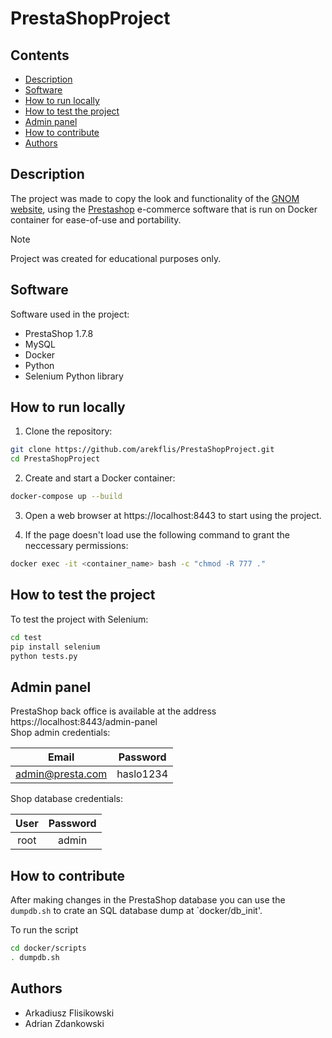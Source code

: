 
# PrestaShopProject

## Contents

- [Description](#description)
- [Software](#software)
- [How to run locally](#how-to-run-locally)
- [How to test the project](#how-to-test-the-project)
- [Admin panel](#admin-panel)
- [How to contribute](#how-to-contribute)
- [Authors](#authors)

## Description
The project was made to copy the look and functionality of the [GNOM website](https://gnom-sklep.pl/), using the [Prestashop](https://pl.prestashop.com/) e-commerce software that is run on Docker container for ease-of-use and portability.

> [!NOTE]
> Project was created for educational purposes only.

## Software
Software used in the project:
- PrestaShop 1.7.8
- MySQL
- Docker
- Python
- Selenium Python library

## How to run locally

1. Clone the repository:
```bash
git clone https://github.com/arekflis/PrestaShopProject.git
cd PrestaShopProject
```

2. Create and start a Docker container:
```bash
docker-compose up --build
```

3. Open a web browser at https://localhost:8443 to start using the project.

4. If the page doesn't load use the following command to grant the neccessary permissions:
```bash
docker exec -it <container_name> bash -c "chmod -R 777 ."
```

## How to test the project
To test the project with Selenium:
```bash
cd test
pip install selenium
python tests.py
```

## Admin panel

PrestaShop back office is available at the address https://localhost:8443/admin-panel \
Shop admin credentials:

|       Email        |       Password       |
|:------------------:|:--------------------:|
| admin@presta.com   | haslo1234            |

Shop database credentials:

|       User         |       Password       |
|:------------------:|:--------------------:|
| root               | admin                |


## How to contribute
After making changes in the PrestaShop database you can use the `dumpdb.sh` to crate an SQL database dump at `docker/db_init'.

To run the script
```bash
cd docker/scripts
. dumpdb.sh
```

## Authors
- Arkadiusz Flisikowski
- Adrian Zdankowski


